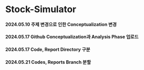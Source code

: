 # Stock-Simulator  
#### 2024.05.10 주제 변경으로 인한 Conceptualization 변경
#### 2024.05.17 Github Conceptualization과 Analysis Phase 업로드
#### 2024.05.17 Code, Report Directory 구분  
#### 2024.05.21 Codes, Reports Branch 분할
